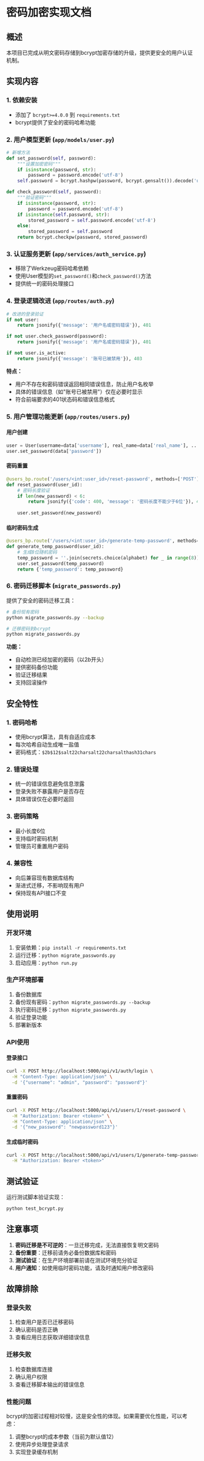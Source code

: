 # 密码加密实现文档

## 概述
本项目已完成从明文密码存储到bcrypt加密存储的升级，提供更安全的用户认证机制。

## 实现内容

### 1. 依赖安装
- 添加了 `bcrypt>=4.0.0` 到 `requirements.txt`
- bcrypt提供了安全的密码哈希功能

### 2. 用户模型更新 (`app/models/user.py`)
```python
# 新增方法
def set_password(self, password):
    """设置加密密码"""
    if isinstance(password, str):
        password = password.encode('utf-8')
    self.password = bcrypt.hashpw(password, bcrypt.gensalt()).decode('utf-8')

def check_password(self, password):
    """验证密码"""
    if isinstance(password, str):
        password = password.encode('utf-8')
    if isinstance(self.password, str):
        stored_password = self.password.encode('utf-8')
    else:
        stored_password = self.password
    return bcrypt.checkpw(password, stored_password)
```

### 3. 认证服务更新 (`app/services/auth_service.py`)
- 移除了Werkzeug密码哈希依赖
- 使用User模型的`set_password()`和`check_password()`方法
- 提供统一的密码处理接口

### 4. 登录逻辑改进 (`app/routes/auth.py`)
```python
# 改进的登录验证
if not user:
    return jsonify({'message': '用户名或密码错误'}), 401

if not user.check_password(password):
    return jsonify({'message': '用户名或密码错误'}), 401

if not user.is_active:
    return jsonify({'message': '账号已被禁用'}), 403
```

**特点：**
- 用户不存在和密码错误返回相同错误信息，防止用户名枚举
- 具体的错误信息（如"账号已被禁用"）仅在必要时显示
- 符合前端要求的401状态码和错误信息格式

### 5. 用户管理功能更新 (`app/routes/users.py`)

#### 用户创建
```python
user = User(username=data['username'], real_name=data['real_name'], ...)
user.set_password(data['password'])
```

#### 密码重置
```python
@users_bp.route('/users/<int:user_id>/reset-password', methods=['POST'])
def reset_password(user_id):
    # 密码长度验证
    if len(new_password) < 6:
        return jsonify({'code': 400, 'message': '密码长度不能少于6位'}), 400
    
    user.set_password(new_password)
```

#### 临时密码生成
```python
@users_bp.route('/users/<int:user_id>/generate-temp-password', methods=['POST'])
def generate_temp_password(user_id):
    # 生成8位随机密码
    temp_password = ''.join(secrets.choice(alphabet) for _ in range(8))
    user.set_password(temp_password)
    return {'temp_password': temp_password}
```

### 6. 密码迁移脚本 (`migrate_passwords.py`)

提供了安全的密码迁移工具：

```bash
# 备份现有密码
python migrate_passwords.py --backup

# 迁移密码到bcrypt
python migrate_passwords.py
```

**功能：**
- 自动检测已经加密的密码（以$2b$开头）
- 提供密码备份功能
- 验证迁移结果
- 支持回滚操作

## 安全特性

### 1. 密码哈希
- 使用bcrypt算法，具有自适应成本
- 每次哈希自动生成唯一盐值
- 密码格式：`$2b$12$salt22charsalt22charsalthash31chars`

### 2. 错误处理
- 统一的错误信息避免信息泄露
- 登录失败不暴露用户是否存在
- 具体错误仅在必要时返回

### 3. 密码策略
- 最小长度6位
- 支持临时密码机制
- 管理员可重置用户密码

### 4. 兼容性
- 向后兼容现有数据库结构
- 渐进式迁移，不影响现有用户
- 保持现有API接口不变

## 使用说明

### 开发环境
1. 安装依赖：`pip install -r requirements.txt`
2. 运行迁移：`python migrate_passwords.py`
3. 启动应用：`python run.py`

### 生产环境部署
1. 备份数据库
2. 备份现有密码：`python migrate_passwords.py --backup`
3. 执行密码迁移：`python migrate_passwords.py`
4. 验证登录功能
5. 部署新版本

### API使用

#### 登录接口
```bash
curl -X POST http://localhost:5000/api/v1/auth/login \
  -H "Content-Type: application/json" \
  -d '{"username": "admin", "password": "password"}'
```

#### 重置密码
```bash
curl -X POST http://localhost:5000/api/v1/users/1/reset-password \
  -H "Authorization: Bearer <token>" \
  -H "Content-Type: application/json" \
  -d '{"new_password": "newpassword123"}'
```

#### 生成临时密码
```bash
curl -X POST http://localhost:5000/api/v1/users/1/generate-temp-password \
  -H "Authorization: Bearer <token>"
```

## 测试验证

运行测试脚本验证实现：
```bash
python test_bcrypt.py
```

## 注意事项

1. **密码迁移是不可逆的**：一旦迁移完成，无法直接恢复明文密码
2. **备份重要**：迁移前请务必备份数据库和密码
3. **测试验证**：在生产环境部署前请在测试环境充分验证
4. **用户通知**：如使用临时密码功能，请及时通知用户修改密码

## 故障排除

### 登录失败
1. 检查用户是否已迁移密码
2. 确认密码是否正确
3. 查看应用日志获取详细错误信息

### 迁移失败
1. 检查数据库连接
2. 确认用户权限
3. 查看迁移脚本输出的错误信息

### 性能问题
bcrypt的加密过程相对较慢，这是安全性的体现。如果需要优化性能，可以考虑：
1. 调整bcrypt的成本参数（当前为默认值12）
2. 使用异步处理登录请求
3. 实现登录缓存机制